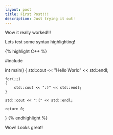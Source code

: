 ```yaml
---
layout: post
title: First Post!!!
description: Just trying it out!
---
```


Wow it really worked!!!


Lets test some syntax highlighting!

{% highlight C++ %}

#include <iostream>

int main()
{
	std::cout << "Hello World" << std::endl;

	for(;;)
	{
		std::cout << ":)" << std::endl;
	}

	std::cout << ":(" << std::endl;

	return 0;
}
{% endhighlight %}

Wow! Looks great!